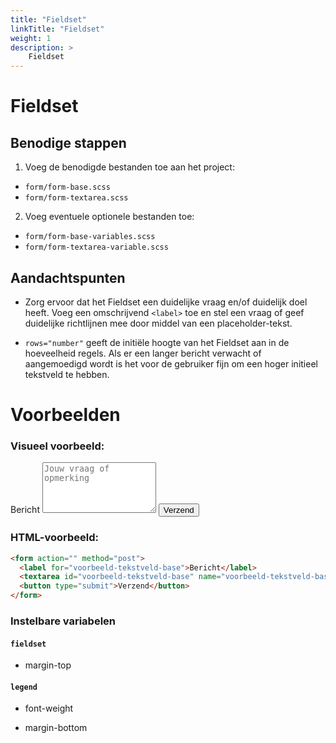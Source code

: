 ```yaml
---
title: "Fieldset"
linkTitle: "Fieldset"
weight: 1
description: >
    Fieldset    
---
```


# Fieldset

## Benodige stappen

1. Voeg de benodigde bestanden toe aan het project:

* `form/form-base.scss`
* `form/form-textarea.scss`

2. Voeg eventuele optionele bestanden toe:

* `form/form-base-variables.scss`
* `form/form-textarea-variable.scss`

## Aandachtspunten

* Zorg ervoor dat het Fieldset een duidelijke vraag en/of duidelijk doel heeft.
  Voeg een omschrijvend `<label>` toe en stel een vraag of geef duidelijke
  richtlijnen mee door middel van een placeholder-tekst.

* `rows="number"` geeft de initiële hoogte van het Fieldset aan in de
  hoeveelheid regels. Als er een langer bericht verwacht of aangemoedigd wordt
  is het voor de gebruiker fijn om een hoger initieel tekstveld te hebben.

# Voorbeelden

### Visueel voorbeeld:

<form action="" method="post">
    <label for="voorbeeld-tekstveld-base">Bericht</label>
    <textarea id="voorbeeld-tekstveld-base" name="voorbeeld-tekstveld-base" placeholder="Jouw vraag of opmerking" rows="5"></textarea>
    <button type="submit">Verzend</button>
</form>

### HTML-voorbeeld:

```html
<form action="" method="post">
  <label for="voorbeeld-tekstveld-base">Bericht</label>
  <textarea id="voorbeeld-tekstveld-base" name="voorbeeld-tekstveld-base" placeholder="Jouw vraag of opmerking"></textarea>
  <button type="submit">Verzend</button>
</form>
```

### Instelbare variabelen

#### `fieldset`

* margin-top

#### `legend`

* font-weight

* margin-bottom
